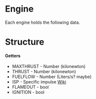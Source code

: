 # Engine

Each engine holds the following data.

Structure
=========

#### Getters

* MAXTHRUST - Number (kilonewton)
* THRUST - Number (kilonewton)
* FUELFLOW - Number (Liters/s? maybe)
* ISP - Specific impulse [Wiki](http://en.wikipedia.org/wiki/Specific_impulse)
* FLAMEOUT - bool
* IGNITION - bool


